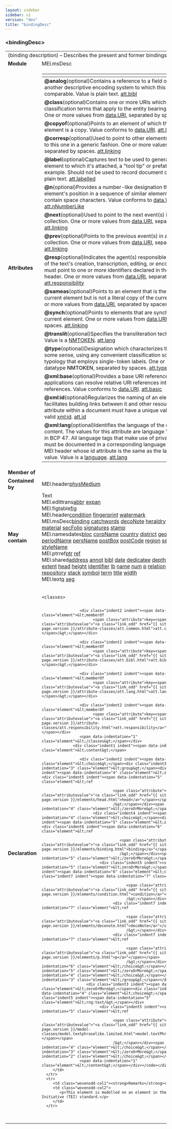 ```yaml
---
layout: sidebar
sidebar: s1
version: "dev"
title: "bindingDesc"
---
```

<div class="elementSpec">
   <h3 id="bindingDesc">&lt;bindingDesc&gt;</h3>
   <table class="wovenodd">
      <tr>
         <td colspan="2" class="wovenodd-col2">(binding description) – Describes the present and former bindings of an item.</td>
      </tr>
      <tr>
         <td class="wovenodd-col1"><strong>Module</strong></td>
         <td class="wovenodd-col2">MEI.msDesc</td>
      </tr>
      <tr>
         <td class="wovenodd-col1"><strong>Attributes</strong></td>
         <td class="wovenodd-col2">
            <table class="table table-striped">
               <thead>
                  <tr>
                     <th></th>
                  </tr>
               </thead>
               <tbody>
                  <tr>
                     <td>
                        <div class="attributeDef"><span class="attribute"><strong>@analog</strong></span><span class="attributeUsage">(optional)</span><span class="attributeDesc">Contains a reference to a field or element in another descriptive encoding system
                              to
                              which this MEI element is comparable.</span>
                           Value is plain text.
                           <span class="attributeClasses"><a class="link_odd" href="{{ site.baseurl }}/{{ page.version }}/attribute-classes/att.bibl.html">att.bibl</a></span></div>
                     </td>
                  </tr>
                  <tr>
                     <td>
                        <div class="attributeDef"><span class="attribute"><strong>@class</strong></span><span class="attributeUsage">(optional)</span><span class="attributeDesc">Contains one or more URIs which denote classification terms that apply to the entity
                              bearing this attribute.</span>
                           One or more values from <a class="link_odd_classSpec" href="{{ site.baseurl }}/{{ page.version }}/data-types/data.uri.html">data.URI</a>, separated by spaces.
                           <span class="attributeClasses"><a class="link_odd" href="{{ site.baseurl }}/{{ page.version }}/attribute-classes/att.classed.html">att.classed</a></span></div>
                     </td>
                  </tr>
                  <tr>
                     <td>
                        <div class="attributeDef"><span class="attribute"><strong>@copyof</strong></span><span class="attributeUsage">(optional)</span><span class="attributeDesc">Points to an element of which the current element is a copy.</span>
                           Value conforms to <a class="link_odd_classSpec" href="{{ site.baseurl }}/{{ page.version }}/data-types/data.uri.html">data.URI</a>.
                           <span class="attributeClasses"><a class="link_odd" href="{{ site.baseurl }}/{{ page.version }}/attribute-classes/att.linking.html">att.linking</a></span></div>
                     </td>
                  </tr>
                  <tr>
                     <td>
                        <div class="attributeDef"><span class="attribute"><strong>@corresp</strong></span><span class="attributeUsage">(optional)</span><span class="attributeDesc">Used to point to other elements that correspond to this one in a generic
                              fashion.</span>
                           One or more values from <a class="link_odd_classSpec" href="{{ site.baseurl }}/{{ page.version }}/data-types/data.uri.html">data.URI</a>, separated by spaces.
                           <span class="attributeClasses"><a class="link_odd" href="{{ site.baseurl }}/{{ page.version }}/attribute-classes/att.linking.html">att.linking</a></span></div>
                     </td>
                  </tr>
                  <tr>
                     <td>
                        <div class="attributeDef"><span class="attribute"><strong>@label</strong></span><span class="attributeUsage">(optional)</span><span class="attributeDesc">Captures text to be used to generate a label for the element to which it's attached,
                              a
                              "tool tip" or prefatory text, for example. Should not be used to record document
                              content.</span>
                           Value is plain text.
                           <span class="attributeClasses"><a class="link_odd" href="{{ site.baseurl }}/{{ page.version }}/attribute-classes/att.labelled.html">att.labelled</a></span></div>
                     </td>
                  </tr>
                  <tr>
                     <td>
                        <div class="attributeDef"><span class="attribute"><strong>@n</strong></span><span class="attributeUsage">(optional)</span><span class="attributeDesc">Provides a number-like designation that indicates an element's position in a sequence
                              of similar elements. May not contain space characters.</span>
                           Value conforms to <a class="link_odd_classSpec" href="{{ site.baseurl }}/{{ page.version }}/data-types/data.word.html">data.WORD</a>.
                           <span class="attributeClasses"><a class="link_odd" href="{{ site.baseurl }}/{{ page.version }}/attribute-classes/att.nnumberlike.html">att.nNumberLike</a></span></div>
                     </td>
                  </tr>
                  <tr>
                     <td>
                        <div class="attributeDef"><span class="attribute"><strong>@next</strong></span><span class="attributeUsage">(optional)</span><span class="attributeDesc">Used to point to the next event(s) in a user-defined collection.</span>
                           One or more values from <a class="link_odd_classSpec" href="{{ site.baseurl }}/{{ page.version }}/data-types/data.uri.html">data.URI</a>, separated by spaces.
                           <span class="attributeClasses"><a class="link_odd" href="{{ site.baseurl }}/{{ page.version }}/attribute-classes/att.linking.html">att.linking</a></span></div>
                     </td>
                  </tr>
                  <tr>
                     <td>
                        <div class="attributeDef"><span class="attribute"><strong>@prev</strong></span><span class="attributeUsage">(optional)</span><span class="attributeDesc">Points to the previous event(s) in a user-defined collection.</span>
                           One or more values from <a class="link_odd_classSpec" href="{{ site.baseurl }}/{{ page.version }}/data-types/data.uri.html">data.URI</a>, separated by spaces.
                           <span class="attributeClasses"><a class="link_odd" href="{{ site.baseurl }}/{{ page.version }}/attribute-classes/att.linking.html">att.linking</a></span></div>
                     </td>
                  </tr>
                  <tr>
                     <td>
                        <div class="attributeDef"><span class="attribute"><strong>@resp</strong></span><span class="attributeUsage">(optional)</span><span class="attributeDesc">Indicates the agent(s) responsible for some aspect of the text's creation,
                              transcription, editing, or encoding. Its value must point to one or more identifiers
                              declared in the document header.</span>
                           One or more values from <a class="link_odd_classSpec" href="{{ site.baseurl }}/{{ page.version }}/data-types/data.uri.html">data.URI</a>, separated by spaces.
                           <span class="attributeClasses"><a class="link_odd" href="{{ site.baseurl }}/{{ page.version }}/attribute-classes/att.responsibility.html">att.responsibility</a></span></div>
                     </td>
                  </tr>
                  <tr>
                     <td>
                        <div class="attributeDef"><span class="attribute"><strong>@sameas</strong></span><span class="attributeUsage">(optional)</span><span class="attributeDesc">Points to an element that is the same as the current element but is not a literal
                              copy
                              of the current element.</span>
                           One or more values from <a class="link_odd_classSpec" href="{{ site.baseurl }}/{{ page.version }}/data-types/data.uri.html">data.URI</a>, separated by spaces.
                           <span class="attributeClasses"><a class="link_odd" href="{{ site.baseurl }}/{{ page.version }}/attribute-classes/att.linking.html">att.linking</a></span></div>
                     </td>
                  </tr>
                  <tr>
                     <td>
                        <div class="attributeDef"><span class="attribute"><strong>@synch</strong></span><span class="attributeUsage">(optional)</span><span class="attributeDesc">Points to elements that are synchronous with the current element.</span>
                           One or more values from <a class="link_odd_classSpec" href="{{ site.baseurl }}/{{ page.version }}/data-types/data.uri.html">data.URI</a>, separated by spaces.
                           <span class="attributeClasses"><a class="link_odd" href="{{ site.baseurl }}/{{ page.version }}/attribute-classes/att.linking.html">att.linking</a></span></div>
                     </td>
                  </tr>
                  <tr>
                     <td>
                        <div class="attributeDef"><span class="attribute"><strong>@translit</strong></span><span class="attributeUsage">(optional)</span><span class="attributeDesc">Specifies the transliteration technique used.</span>
                           Value is a <a target="_blank" href="https://www.w3.org/TR/xmlschema11-2/#NMTOKEN">NMTOKEN</a>.
                           <span class="attributeClasses"><a class="link_odd" href="{{ site.baseurl }}/{{ page.version }}/attribute-classes/att.lang.html">att.lang</a></span></div>
                     </td>
                  </tr>
                  <tr>
                     <td>
                        <div class="attributeDef"><span class="attribute"><strong>@type</strong></span><span class="attributeUsage">(optional)</span><span class="attributeDesc">Designation which characterizes the element in some sense, using any convenient
                              classification scheme or typology that employs single-token labels.</span>
                           One or more values of datatype <span style="font-weight: 500;">NMTOKEN</span>, separated by spaces.
                           <span class="attributeClasses"><a class="link_odd" href="{{ site.baseurl }}/{{ page.version }}/attribute-classes/att.typed.html">att.typed</a></span></div>
                     </td>
                  </tr>
                  <tr>
                     <td>
                        <div class="attributeDef"><span class="attribute"><strong>@xml:base</strong></span><span class="attributeUsage">(optional)</span><span class="attributeDesc">Provides a base URI reference with which applications can resolve relative URI
                              references into absolute URI references.</span>
                           Value conforms to <a class="link_odd_classSpec" href="{{ site.baseurl }}/{{ page.version }}/data-types/data.uri.html">data.URI</a>.
                           <span class="attributeClasses"><a class="link_odd" href="{{ site.baseurl }}/{{ page.version }}/attribute-classes/att.basic.html">att.basic</a></span></div>
                     </td>
                  </tr>
                  <tr>
                     <td>
                        <div class="attributeDef"><span class="attribute"><strong>@xml:id</strong></span><span class="attributeUsage">(optional)</span><span class="attributeDesc">Regularizes the naming of an element and thus facilitates building links between it
                              and other resources. Each id attribute within a document must have a unique value.</span>
                           Value is a valid <a target="_blank" href="https://www.w3.org/TR/xml-id/">xml:id</a>.
                           <span class="attributeClasses"><a class="link_odd" href="{{ site.baseurl }}/{{ page.version }}/attribute-classes/att.id.html">att.id</a></span></div>
                     </td>
                  </tr>
                  <tr>
                     <td>
                        <div class="attributeDef"><span class="attribute"><strong>@xml:lang</strong></span><span class="attributeUsage">(optional)</span><span class="attributeDesc">Identifies the language of the element's content. The values for this attribute are
                              language 'tags' as defined in BCP 47. All language tags that make use of private use
                              sub-tags must be documented in a corresponding language element in the MEI header
                              whose id
                              attribute is the same as the language tag's value.</span>
                           Value is a <a target="_blank" href="https://www.w3.org/TR/xmlschema11-2/#language">language</a>.
                           <span class="attributeClasses"><a class="link_odd" href="{{ site.baseurl }}/{{ page.version }}/attribute-classes/att.lang.html">att.lang</a></span></div>
                     </td>
                  </tr>
               </tbody>
            </table>
         </td>
      </tr>
      <tr>
         <td class="wovenodd-col1"><strong>Member of</strong></td>
         <td class="wovenodd-col2">
            <div class="parent"></div>
         </td>
      </tr>
      <tr>
         <td class="wovenodd-col1"><strong>Contained by</strong></td>
         <td class="wovenodd-col2">
            <div class="parent">
               <div class="specChildren">
                  <div class="specChild"><span class="specChildModule">MEI.header</span><span class="specChildElements"><a class="link_odd_elementSpec" href="{{ site.baseurl }}/{{ page.version }}/elements/physmedium.html">physMedium</a></span></div>
               </div>
            </div>
         </td>
      </tr>
      <tr>
         <td class="wovenodd-col1"><strong>May contain</strong></td>
         <td class="wovenodd-col2">
            <div class="specChildren">
               <div class="specChild"><span class="specChildModule">Text</span><span class="specChildElements"></span></div>
               <div class="specChild"><span class="specChildModule">MEI.edittrans</span><span class="specChildElements"><a class="link_odd_elementSpec" href="{{ site.baseurl }}/{{ page.version }}/elements/abbr.html">abbr</a> <a class="link_odd_elementSpec" href="{{ site.baseurl }}/{{ page.version }}/elements/expan.html">expan</a></span></div>
               <div class="specChild"><span class="specChildModule">MEI.figtable</span><span class="specChildElements"><a class="link_odd_elementSpec" href="{{ site.baseurl }}/{{ page.version }}/elements/fig.html">fig</a></span></div>
               <div class="specChild"><span class="specChildModule">MEI.header</span><span class="specChildElements"><a class="link_odd_elementSpec" href="{{ site.baseurl }}/{{ page.version }}/elements/condition.html">condition</a> <a class="link_odd_elementSpec" href="{{ site.baseurl }}/{{ page.version }}/elements/fingerprint.html">fingerprint</a> <a class="link_odd_elementSpec" href="{{ site.baseurl }}/{{ page.version }}/elements/watermark.html">watermark</a></span></div>
               <div class="specChild"><span class="specChildModule">MEI.msDesc</span><span class="specChildElements"><a class="link_odd_elementSpec" href="{{ site.baseurl }}/{{ page.version }}/elements/binding.html">binding</a> <a class="link_odd_elementSpec" href="{{ site.baseurl }}/{{ page.version }}/elements/catchwords.html">catchwords</a> <a class="link_odd_elementSpec" href="{{ site.baseurl }}/{{ page.version }}/elements/deconote.html">decoNote</a> <a class="link_odd_elementSpec" href="{{ site.baseurl }}/{{ page.version }}/elements/heraldry.html">heraldry</a> <a class="link_odd_elementSpec" href="{{ site.baseurl }}/{{ page.version }}/elements/locus.html">locus</a> <a class="link_odd_elementSpec" href="{{ site.baseurl }}/{{ page.version }}/elements/locusgrp.html">locusGrp</a> <a class="link_odd_elementSpec" href="{{ site.baseurl }}/{{ page.version }}/elements/material.html">material</a> <a class="link_odd_elementSpec" href="{{ site.baseurl }}/{{ page.version }}/elements/secfolio.html">secFolio</a> <a class="link_odd_elementSpec" href="{{ site.baseurl }}/{{ page.version }}/elements/signatures.html">signatures</a> <a class="link_odd_elementSpec" href="{{ site.baseurl }}/{{ page.version }}/elements/stamp.html">stamp</a></span></div>
               <div class="specChild"><span class="specChildModule">MEI.namesdates</span><span class="specChildElements"><a class="link_odd_elementSpec" href="{{ site.baseurl }}/{{ page.version }}/elements/bloc.html">bloc</a> <a class="link_odd_elementSpec" href="{{ site.baseurl }}/{{ page.version }}/elements/corpname.html">corpName</a> <a class="link_odd_elementSpec" href="{{ site.baseurl }}/{{ page.version }}/elements/country.html">country</a> <a class="link_odd_elementSpec" href="{{ site.baseurl }}/{{ page.version }}/elements/district.html">district</a> <a class="link_odd_elementSpec" href="{{ site.baseurl }}/{{ page.version }}/elements/geogfeat.html">geogFeat</a> <a class="link_odd_elementSpec" href="{{ site.baseurl }}/{{ page.version }}/elements/geogname.html">geogName</a> <a class="link_odd_elementSpec" href="{{ site.baseurl }}/{{ page.version }}/elements/periodname.html">periodName</a> <a class="link_odd_elementSpec" href="{{ site.baseurl }}/{{ page.version }}/elements/persname.html">persName</a> <a class="link_odd_elementSpec" href="{{ site.baseurl }}/{{ page.version }}/elements/postbox.html">postBox</a> <a class="link_odd_elementSpec" href="{{ site.baseurl }}/{{ page.version }}/elements/postcode.html">postCode</a> <a class="link_odd_elementSpec" href="{{ site.baseurl }}/{{ page.version }}/elements/region.html">region</a> <a class="link_odd_elementSpec" href="{{ site.baseurl }}/{{ page.version }}/elements/settlement.html">settlement</a> <a class="link_odd_elementSpec" href="{{ site.baseurl }}/{{ page.version }}/elements/street.html">street</a> <a class="link_odd_elementSpec" href="{{ site.baseurl }}/{{ page.version }}/elements/stylename.html">styleName</a></span></div>
               <div class="specChild"><span class="specChildModule">MEI.ptrref</span><span class="specChildElements"><a class="link_odd_elementSpec" href="{{ site.baseurl }}/{{ page.version }}/elements/ptr.html">ptr</a> <a class="link_odd_elementSpec" href="{{ site.baseurl }}/{{ page.version }}/elements/ref.html">ref</a></span></div>
               <div class="specChild"><span class="specChildModule">MEI.shared</span><span class="specChildElements"><a class="link_odd_elementSpec" href="{{ site.baseurl }}/{{ page.version }}/elements/address.html">address</a> <a class="link_odd_elementSpec" href="{{ site.baseurl }}/{{ page.version }}/elements/annot.html">annot</a> <a class="link_odd_elementSpec" href="{{ site.baseurl }}/{{ page.version }}/elements/bibl.html">bibl</a> <a class="link_odd_elementSpec" href="{{ site.baseurl }}/{{ page.version }}/elements/date.html">date</a> <a class="link_odd_elementSpec" href="{{ site.baseurl }}/{{ page.version }}/elements/dedicatee.html">dedicatee</a> <a class="link_odd_elementSpec" href="{{ site.baseurl }}/{{ page.version }}/elements/depth.html">depth</a> <a class="link_odd_elementSpec" href="{{ site.baseurl }}/{{ page.version }}/elements/dim.html">dim</a> <a class="link_odd_elementSpec" href="{{ site.baseurl }}/{{ page.version }}/elements/dimensions.html">dimensions</a> <a class="link_odd_elementSpec" href="{{ site.baseurl }}/{{ page.version }}/elements/extent.html">extent</a> <a class="link_odd_elementSpec" href="{{ site.baseurl }}/{{ page.version }}/elements/head.html">head</a> <a class="link_odd_elementSpec" href="{{ site.baseurl }}/{{ page.version }}/elements/height.html">height</a> <a class="link_odd_elementSpec" href="{{ site.baseurl }}/{{ page.version }}/elements/identifier.html">identifier</a> <a class="link_odd_elementSpec" href="{{ site.baseurl }}/{{ page.version }}/elements/lb.html">lb</a> <a class="link_odd_elementSpec" href="{{ site.baseurl }}/{{ page.version }}/elements/name.html">name</a> <a class="link_odd_elementSpec" href="{{ site.baseurl }}/{{ page.version }}/elements/num.html">num</a> <a class="link_odd_elementSpec" href="{{ site.baseurl }}/{{ page.version }}/elements/p.html">p</a> <a class="link_odd_elementSpec" href="{{ site.baseurl }}/{{ page.version }}/elements/relation.html">relation</a> <a class="link_odd_elementSpec" href="{{ site.baseurl }}/{{ page.version }}/elements/relationlist.html">relationList</a> <a class="link_odd_elementSpec" href="{{ site.baseurl }}/{{ page.version }}/elements/rend.html">rend</a> <a class="link_odd_elementSpec" href="{{ site.baseurl }}/{{ page.version }}/elements/repository.html">repository</a> <a class="link_odd_elementSpec" href="{{ site.baseurl }}/{{ page.version }}/elements/stack.html">stack</a> <a class="link_odd_elementSpec" href="{{ site.baseurl }}/{{ page.version }}/elements/symbol.html">symbol</a> <a class="link_odd_elementSpec" href="{{ site.baseurl }}/{{ page.version }}/elements/term.html">term</a> <a class="link_odd_elementSpec" href="{{ site.baseurl }}/{{ page.version }}/elements/title.html">title</a> <a class="link_odd_elementSpec" href="{{ site.baseurl }}/{{ page.version }}/elements/width.html">width</a></span></div>
               <div class="specChild"><span class="specChildModule">MEI.text</span><span class="specChildElements"><a class="link_odd_elementSpec" href="{{ site.baseurl }}/{{ page.version }}/elements/q.html">q</a> <a class="link_odd_elementSpec" href="{{ site.baseurl }}/{{ page.version }}/elements/seg.html">seg</a></span></div>
            </div>
         </td>
      </tr>
      <tr>
         <td class="wovenodd-col1"><strong>Declaration</strong></td>
         <td class="wovenodd-col2">
            <div class="code" xml:space="preserve" data-lang="ODD"><code>
                  <div class="indent1 indent"><span data-indentation="1" class="element">&lt;classes&gt;</span>
                     
                     <div class="indent2 indent"><span data-indentation="2" class="element">&lt;memberOf
                           <span class="attribute">key=<span class="attributevalue">"<a class="link_odd" href="{{ site.baseurl }}/{{ page.version }}/attribute-classes/att.common.html">att.common</a>"</span></span>/&gt;</span></div>
                     
                     <div class="indent2 indent"><span data-indentation="2" class="element">&lt;memberOf
                           <span class="attribute">key=<span class="attributevalue">"<a class="link_odd" href="{{ site.baseurl }}/{{ page.version }}/attribute-classes/att.bibl.html">att.bibl</a>"</span></span>/&gt;</span></div>
                     
                     <div class="indent2 indent"><span data-indentation="2" class="element">&lt;memberOf
                           <span class="attribute">key=<span class="attributevalue">"<a class="link_odd" href="{{ site.baseurl }}/{{ page.version }}/attribute-classes/att.lang.html">att.lang</a>"</span></span>/&gt;</span></div>
                     
                     <div class="indent2 indent"><span data-indentation="2" class="element">&lt;memberOf
                           <span class="attribute">key=<span class="attributevalue">"<a class="link_odd" href="{{ site.baseurl }}/{{ page.version }}/attribute-classes/att.responsibility.html">att.responsibility</a>"</span></span>/&gt;</span></div>
                     <span data-indentation="1" class="element">&lt;/classes&gt;</span></div>
                  <div class="indent1 indent"><span data-indentation="1" class="element">&lt;content&gt;</span>
                     
                     <div class="indent2 indent"><span data-indentation="2" class="element">&lt;choice&gt;</span><div class="indent3 indent"><span data-indentation="3" class="element">&lt;group&gt;</span><div class="indent4 indent"><span data-indentation="4" class="element">&lt;zeroOrMore&gt;</span><div class="indent5 indent"><span data-indentation="5" class="element">&lt;ref
                                    
                                    <span class="attribute">name=<span class="attributevalue">"<a class="link_odd" href="{{ site.baseurl }}/{{ page.version }}/elements/head.html">head</a>"</span></span>
                                    /&gt;</span></div><span data-indentation="4" class="element">&lt;/zeroOrMore&gt;</span></div>
                           <div class="indent4 indent"><span data-indentation="4" class="element">&lt;choice&gt;</span><div class="indent5 indent"><span data-indentation="5" class="element">&lt;zeroOrMore&gt;</span><div class="indent6 indent"><span data-indentation="6" class="element">&lt;ref
                                       
                                       <span class="attribute">name=<span class="attributevalue">"<a class="link_odd" href="{{ site.baseurl }}/{{ page.version }}/elements/binding.html">binding</a>"</span></span>
                                       /&gt;</span></div><span data-indentation="5" class="element">&lt;/zeroOrMore&gt;</span></div>
                              <div class="indent5 indent"><span data-indentation="5" class="element">&lt;zeroOrMore&gt;</span><div class="indent6 indent"><span data-indentation="6" class="element">&lt;choice&gt;</span><div class="indent7 indent"><span data-indentation="7" class="element">&lt;ref
                                          
                                          <span class="attribute">name=<span class="attributevalue">"<a class="link_odd" href="{{ site.baseurl }}/{{ page.version }}/elements/condition.html">condition</a>"</span></span>
                                          /&gt;</span></div>
                                    <div class="indent7 indent"><span data-indentation="7" class="element">&lt;ref
                                          
                                          <span class="attribute">name=<span class="attributevalue">"<a class="link_odd" href="{{ site.baseurl }}/{{ page.version }}/elements/deconote.html">decoNote</a>"</span></span>
                                          /&gt;</span></div>
                                    <div class="indent7 indent"><span data-indentation="7" class="element">&lt;ref
                                          
                                          <span class="attribute">name=<span class="attributevalue">"<a class="link_odd" href="{{ site.baseurl }}/{{ page.version }}/elements/p.html">p</a>"</span></span>
                                          /&gt;</span></div><span data-indentation="6" class="element">&lt;/choice&gt;</span></div><span data-indentation="5" class="element">&lt;/zeroOrMore&gt;</span></div><span data-indentation="4" class="element">&lt;/choice&gt;</span></div><span data-indentation="3" class="element">&lt;/group&gt;</span></div>
                        <div class="indent3 indent"><span data-indentation="3" class="element">&lt;zeroOrMore&gt;</span><div class="indent4 indent"><span data-indentation="4" class="element">&lt;choice&gt;</span><div class="indent5 indent"><span data-indentation="5" class="element">&lt;rng:text/&gt;</span></div>
                              <div class="indent5 indent"><span data-indentation="5" class="element">&lt;ref
                                    
                                    <span class="attribute">name=<span class="attributevalue">"<a class="link_odd" href="{{ site.baseurl }}/{{ page.version }}/model-classes/model.textphraselike.limited.html">model.textPhraseLike.limited</a>"</span></span>
                                    /&gt;</span></div><span data-indentation="4" class="element">&lt;/choice&gt;</span></div><span data-indentation="3" class="element">&lt;/zeroOrMore&gt;</span></div><span data-indentation="2" class="element">&lt;/choice&gt;</span></div>
                     <span data-indentation="1" class="element">&lt;/content&gt;</span></div></code></div>
         </td>
      </tr>
      <tr>
         <td class="wovenodd-col1"><strong>Remarks</strong></td>
         <td class="wovenodd-col2">
            <p>This element is modelled on an element in the Text Encoding Initiative (TEI) standard.</p>
         </td>
      </tr>
   </table>
</div>